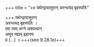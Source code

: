 +++
title = "०४ यथेन्द्रायासुरान् अरन्धयद् बृहस्पतिः"

+++
यथेन्द्रायासुरान्  
अरन्धयद् बृहस्पतिः ।  
एवा त्वम् अग्ने अश्वत्थान्  
अमून् मह्यम् इहानय  
प्र (…) ॥ +++(see 9.28.1e)+++